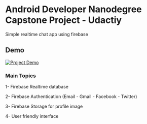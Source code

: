 # Android Developer Nanodegree Capstone Project - Udactiy

Simple realtime chat app using firebase

## Demo

[![Project Demo](http://img.youtube.com/vi/BjONq3qL2o0/0.jpg)](http://www.youtube.com/watch?v=BjONq3qL2o0)


### Main Topics

1- Firebase Realtime database

2- Firebase Authentication (Email - Gmail - Facebook - Twitter)

3- Firebase Storage for profile image

4- User friendly interface


